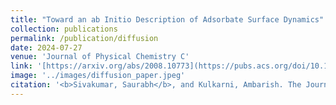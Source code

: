 ```yaml
---
title: "Toward an ab Initio Description of Adsorbate Surface Dynamics"
collection: publications
permalink: /publication/diffusion
date: 2024-07-27
venue: 'Journal of Physical Chemistry C'
link: '[https://arxiv.org/abs/2008.10773](https://pubs.acs.org/doi/10.1021/acs.jpcc.4c02250)'
image: '../images/diffusion_paper.jpeg'
citation: '<b>Sivakumar, Saurabh</b>, and Kulkarni, Ambarish. The Journal of Physical Chemistry C 2024'
---
```

